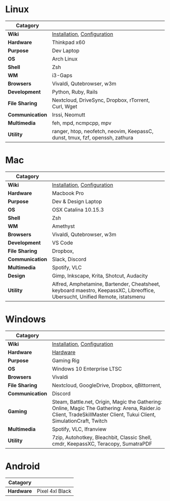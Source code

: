 # Linux
| Catagory  |   |
| ------------- | ------------- |
| **Wiki** | [Installation](../../wiki/Arch-Installation), [Configuration](../../wiki/Arch-Configuration) |
| **Hardware** | Thinkpad x60 |
| **Purpose** | Dev Laptop |
| **OS** | Arch Linux |
| **Shell** | Zsh |
| **WM** | i3-Gaps |
| **Browsers** | Vivaldi, Qutebrowser, w3m |
| **Development** | Python, Ruby, Rails |
| **File Sharing** | Nextcloud, DriveSync, Dropbox, rTorrent, Curl, Wget |
| **Communication** | Irssi, Neomutt |
| **Multimedia** | feh, mpd, ncmpcpp, mpv |
| **Utility** | ranger, htop, neofetch, neovim, KeepassC, dunst, tmux, fzf, openssh, zathura |

# Mac
| Catagory  |   |
| ------------- | ------------- |
| **Wiki** | [Installation](../../wiki/OSX-Installation), [Configuration](../../wiki/OSX-Configuration) |
| **Hardware** | Macbook Pro |
| **Purpose** | Dev & Design Laptop |
| **OS** | OSX Catalina 10.15.3 |
| **Shell** | Zsh |
| **WM** | Amethyst |
| **Browsers** | Vivaldi, Qutebrowser, w3m |
| **Development** | VS Code |
| **File Sharing** | Dropbox, |
| **Communication** | Slack, Discord |
| **Multimedia** | Spotify, VLC |
| **Design** | Gimp, Inkscape, Krita, Shotcut, Audacity |
| **Utility** | Alfred, Amphetamine, Bartender, Cheatsheet, keyboard maestro, KeepassXC, Libreoffice, Ubersucht, Unified Remote, istatsmenu |

# Windows
| Catagory  |   |
| ------------- | ------------- |
| **Wiki** |  [Installation](../../wiki/Windows-Installation), [Configuration](../../wiki/Windows-Configuration) |
| **Hardware** | [Hardware](../../wiki/Gaming-Hardware) |
| **Purpose** | Gaming Rig |
| **OS** | Windows 10 Enterprise LTSC |
| **Browsers** | Vivaldi |
| **File Sharing** | Nextcloud, GoogleDrive, Dropbox, qBittorrent, |
| **Communication** | Discord |
| **Gaming** | Steam, Battle.net, Origin, Magic the Gathering: Online, Magic The Gathering: Arena, Raider.io Client, TradeSkillMaster Client, Tukui Client, SimulationCraft, Twitch |
| **Multimedia** | Spotify, VLC, Ifranview |
| **Utility** | 7zip, Autohotkey, Bleachbit, Classic Shell, cmdr, KeepassXC, Teracopy, SumatraPDF |

# Android
| Catagory  |   |
| ------------- | ------------- |
| **Hardware** | Pixel 4xl Black |
